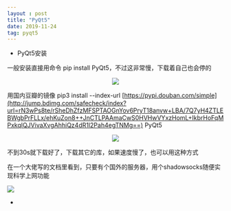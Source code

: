 ```yaml
---
layout : post
title: "PyQt5"
date: 2019-11-24
tag: pyqt5
---
```


- PyQt5安装

一般安装直接用命令 pip install PyQt5，不过这非常慢，下载着自己也会停的

<p align="center">
    <img src='http://www.bigbai.fun/img/20191117175537.png' style="max-width:100%;"></img>
</p>

用国内豆瓣的镜像 pip3 install --index-url [https://pypi.douban.com/simple](http://jump.bdimg.com/safecheck/index?url=rN3wPs8te/rSheDhZfzMFSPTAOGnYov6PryT18anvw+LBA/7Q7yH4ZTLEBWgbPrFLLx/ehKuZon8++JnCTLPAAmaCwS0HVHwVYxzHomL+IkbrHoFqMPxkqlQJVivaXvgAhhiQz4dR1l2Pah4egTNMg==) PyQt5

<p align="center">
    <img src='http://www.bigbai.fun/img/20191117180325.png' style="max-width:100%;"></img>
</p>

不到30s就下载好了，下载其它的库，如果速度慢了，也可以用这种方式

在一个大佬写的文档里看到，只要有个国外的服务器，用个shadowsocks随便实现科学上网功能

![](http://www.bigbai.fun/img/01.png)

- 
